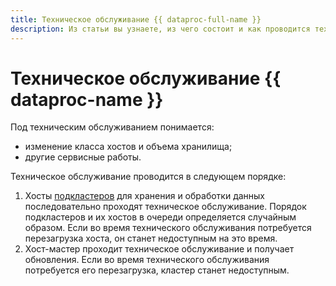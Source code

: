 ```yaml
---
title: Техническое обслуживание {{ dataproc-full-name }}
description: Из статьи вы узнаете, из чего состоит и как проводится техническое обслуживание {{ dataproc-name }}.
---
```


# Техническое обслуживание {{ dataproc-name }}

Под техническим обслуживанием понимается:

* изменение класса хостов и объема хранилища;
* другие сервисные работы.

Техническое обслуживание проводится в следующем порядке:

1. Хосты [подкластеров](./index.md) для хранения и обработки данных последовательно проходят техническое обслуживание. Порядок подкластеров и их хостов в очереди определяется случайным образом. Если во время технического обслуживания потребуется перезагрузка хоста, он станет недоступным на это время.
1. Хост-мастер проходит техническое обслуживание и получает обновления. Если во время технического обслуживания потребуется его перезагрузка, кластер станет недоступным.
